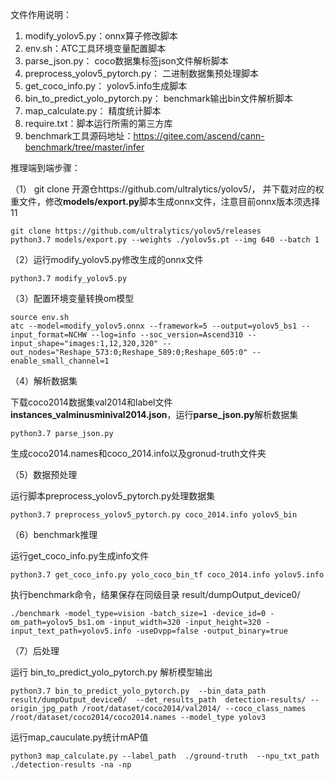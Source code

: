 文件作用说明：

1.  modify_yolov5.py：onnx算子修改脚本 
2.  env.sh：ATC工具环境变量配置脚本
3.  parse_json.py： coco数据集标签json文件解析脚本 
4.  preprocess_yolov5_pytorch.py： 二进制数据集预处理脚本
5.  get_coco_info.py： yolov5.info生成脚本 
6.  bin_to_predict_yolo_pytorch.py： benchmark输出bin文件解析脚本
7.  map_calculate.py： 精度统计脚本
8.  require.txt：脚本运行所需的第三方库
9.  benchmark工具源码地址：https://gitee.com/ascend/cann-benchmark/tree/master/infer

推理端到端步骤：

（1） git clone 开源仓https://github.com/ultralytics/yolov5/， 并下载对应的权重文件，修改**models/export.py**脚本生成onnx文件，注意目前onnx版本须选择11

```
git clone https://github.com/ultralytics/yolov5/releases
python3.7 models/export.py --weights ./yolov5s.pt --img 640 --batch 1
```

（2）运行modify_yolov5.py修改生成的onnx文件

```
python3.7 modify_yolov5.py
```

（3）配置环境变量转换om模型

```
source env.sh
atc --model=modify_yolov5.onnx --framework=5 --output=yolov5_bs1 --input_format=NCHW --log=info --soc_version=Ascend310 --input_shape="images:1,12,320,320" --out_nodes="Reshape_573:0;Reshape_589:0;Reshape_605:0" --enable_small_channel=1
```

（4）解析数据集

下载coco2014数据集val2014和label文件**instances_valminusminival2014.json**，运行**parse_json.py**解析数据集

```
python3.7 parse_json.py
```

生成coco2014.names和coco_2014.info以及gronud-truth文件夹

（5）数据预处理

运行脚本preprocess_yolov5_pytorch.py处理数据集

```
python3.7 preprocess_yolov5_pytorch.py coco_2014.info yolov5_bin
```

（6）benchmark推理

运行get_coco_info.py生成info文件

```
python3.7 get_coco_info.py yolo_coco_bin_tf coco_2014.info yolov5.info
```

执行benchmark命令，结果保存在同级目录 result/dumpOutput_device0/

```
./benchmark -model_type=vision -batch_size=1 -device_id=0 -om_path=yolov5_bs1.om -input_width=320 -input_height=320 -input_text_path=yolov5.info -useDvpp=false -output_binary=true
```

（7）后处理

运行 bin_to_predict_yolo_pytorch.py 解析模型输出

```
python3.7 bin_to_predict_yolo_pytorch.py  --bin_data_path result/dumpOutput_device0/  --det_results_path  detection-results/ --origin_jpg_path /root/dataset/coco2014/val2014/ --coco_class_names /root/dataset/coco2014/coco2014.names --model_type yolov3
```

运行map_cauculate.py统计mAP值

```
python3 map_calculate.py --label_path  ./ground-truth  --npu_txt_path ./detection-results -na -np
```

